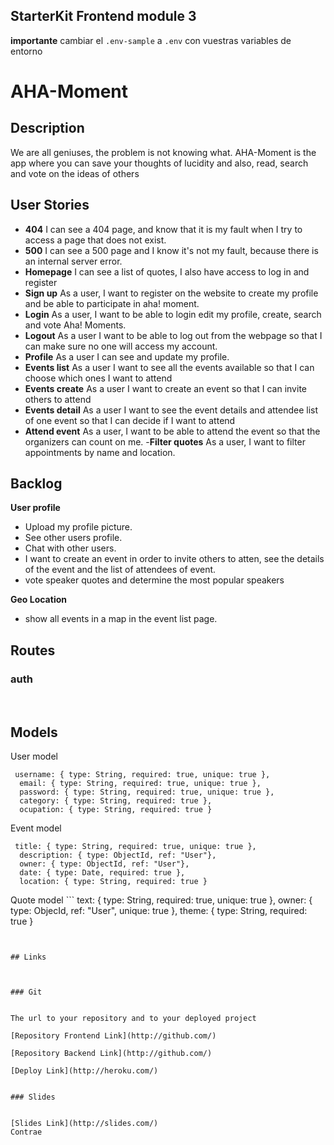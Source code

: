 ## StarterKit Frontend module 3

**importante** cambiar el `.env-sample` a `.env` con vuestras variables de entorno​

# ​AHA-Moment

## Description

We are all geniuses, the problem is not knowing what. AHA-Moment is the app where you can save your thoughts of lucidity and also, read, search and vote on the ideas of others
​
## User Stories

- **404** I can see a 404 page, and know that it is my fault when I try to access a page that does not exist.
- **500** I can see a 500 page and I know it's not my fault, because there is an internal server error​.
- **Homepage** I can see a list of quotes, I also have access to log in and register
- **Sign up** As a user, I want to register on the website to create my profile and be able to participate in aha! moment.
- **Login** As a user, I want to be able to login edit my profile, create, search and vote Aha! Moments.
- **Logout** As a user I want to be able to log out from the webpage so that I can make sure no one will access my account.
- **Profile** As a user I can see and update my profile.
- **Events list** As a user I want to see all the events available so that I can choose which ones I want to attend
- **Events create** As a user I want to create an event so that I can invite others to attend
- **Events detail** As a user I want to see the event details and attendee list of one event so that I can decide if I want to attend
- **Attend event** As a user, I want to be able to attend the event so that the organizers can count on me.
-**Filter quotes** As a user, I want to filter appointments by name and location.

## Backlog

**​User profile**
- Upload my profile picture.
- See other users profile.
- Chat with other users.
- I want to create an event in order to invite others to atten,  see the details of the event and the list of attendees of event. 
- vote speaker quotes and determine the most popular speakers​

**Geo Location**
- show all events in a map in the event list page.
​​

## Routes
### auth
<!-- |Method|Route|Functionality|
|---|---|---|
|GET|api/auth/me|Check session status|
|POST|api/auth/signup|Log in user to app and set user to session (Body: username, email, password)|
|POST|api/auth/login|Register user to app and set user to session (Body: username, mail, password)|
|POST|api/auth/logout|Log out user from app and remove session|


​
List routes backend

POST/quote ---create quote
GET/quote ---list quote
PUT/quote/:id ----update quote
DELETE/quote/:id ----delete quote

List routes frontend

/quote list
/quote/:id detail
/quote/:id/update update
/quote/:id/delete delete -->

​

## Models

User model

```
 username: { type: String, required: true, unique: true },
  email: { type: String, required: true, unique: true },
  password: { type: String, required: true, unique: true },
  category: { type: String, required: true },
  ocupation: { type: String, required: true }
```

Event model

```
 title: { type: String, required: true, unique: true },
  description: { type: ObjectId, ref: "User"},
  owner: { type: ObjectId, ref: "User"},
  date: { type: Date, required: true },
  location: { type: String, required: true }
```

Quote model
​```
 text: { type: String, required: true, unique: true },
  owner: { type: ObjecId, ref: "User", unique: true },
 theme: { type: String, required: true }
```


## Links

​

### Git

​
The url to your repository and to your deployed project
​
[Repository Frontend Link](http://github.com/)
​
[Repository Backend Link](http://github.com/)
​
[Deploy Link](http://heroku.com/)
​

### Slides

​
[Slides Link](http://slides.com/)
Contrae
